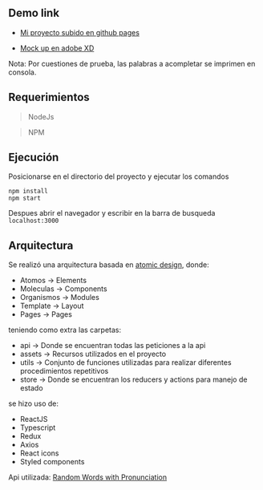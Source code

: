 ## Demo link
- [Mi proyecto subido en github pages](https://suz8a.github.io/word-project/)

- [Mock up en adobe XD](https://xd.adobe.com/view/0800f466-acad-4bb7-8251-606bb865f6ef-5d53/)

Nota: Por cuestiones de prueba, las palabras a acompletar se imprimen en consola.

## Requerimientos
> NodeJs

> NPM

## Ejecución
Posicionarse en el directorio del proyecto y ejecutar los comandos
```
npm install
npm start
``` 
Despues abrir el navegador y escribir en la barra de busqueda `localhost:3000`

## Arquitectura

Se realizó una arquitectura basada en [atomic design](https://xd.adobe.com/ideas/process/ui-design/atomic-design-principles-methodology-101/), donde:

 - Atomos &#8594; Elements
 - Moleculas &#8594; Components
 - Organismos &#8594; Modules
 - Template &#8594; Layout
 - Pages &#8594; Pages

teniendo como extra las carpetas:
- api &#8594; Donde se encuentran todas las peticiones a la api
- assets &#8594; Recursos utilizados en el proyecto 
- utils &#8594; Conjunto de funciones utilizadas para realizar diferentes procedimientos repetitivos
- store &#8594; Donde se encuentran los reducers y actions para manejo de estado

se hizo uso de:

- ReactJS
- Typescript
- Redux
- Axios
- React icons
- Styled components

Api utilizada: [Random Words with Pronunciation](https://rapidapi.com/mcnaveen/api/random-words-with-pronunciation)


